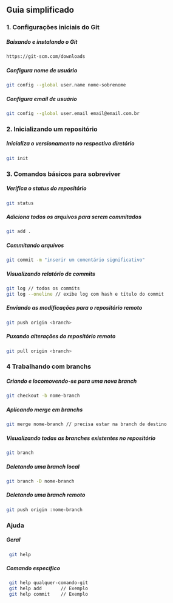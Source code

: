 ## Guia simplificado

### 1. Configurações iniciais do Git


##### Baixando e instalando o Git
```bash
https://git-scm.com/downloads
```

##### Configura nome de usuário
```bash
git config --global user.name nome-sobrenome
```

##### Configura email de usuário
```bash
git config --global user.email email@email.com.br
```

### 2. Inicializando um repositório


##### Inicializa o versionamento no respectivo diretório
```bash
git init
```

### 3. Comandos básicos para sobreviver


##### Verifica o status do repositório
```bash
git status
```

##### Adiciona todos os arquivos para serem commitados
```bash
git add .
```

##### Commitando arquivos
```bash
git commit -m "inserir um comentário significativo"
```

##### Visualizando relatório de commits
```bash
git log // todos os commits
git log --oneline // exibe log com hash e título do commit
```

##### Enviando as modificações para o repositório remoto
```bash
git push origin <branch>
```

##### Puxando alterações do repositório remoto
```bash
git pull origin <branch>
```

### 4 Trabalhando com branchs


##### Criando e locomovendo-se para uma nova branch
```bash
git checkout -b nome-branch 
```

##### Aplicando merge em branchs
```bash
git merge nome-branch // precisa estar na branch de destino
```

##### Visualizando todas as branches existentes no repositório
```bash
git branch
```

##### Deletando uma branch local
```bash
git branch -D nome-branch
```

##### Deletando uma branch remoto
```bash
git push origin :nome-branch
```


### Ajuda


##### Geral
````bash
 git help
````

##### Comando específico
````bash
 git help qualquer-comando-git
 git help add       // Exemplo
 git help commit    // Exemplo
````